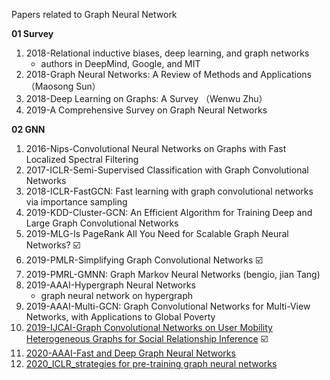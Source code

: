 Papers related to Graph Neural Network



**01 Survey**

1. 2018-Relational inductive biases, deep learning, and graph networks
   - authors in DeepMind, Google, and MIT
2. 2018-Graph Neural Networks: A Review of Methods and Applications （Maosong Sun）
3. 2018-Deep Learning on Graphs: A Survey （Wenwu Zhu）
4. 2019-A Comprehensive Survey on Graph Neural Networks



**02 GNN**

1. 2016-Nips-Convolutional Neural Networks on Graphs with Fast Localized Spectral Filtering 
2. 2017-ICLR-Semi-Supervised Classification with Graph Convolutional Networks
3. 2018-ICLR-FastGCN: Fast learning with graph convolutional networks via importance sampling
4. 2019-KDD-Cluster-GCN: An Efficient Algorithm for Training Deep and Large Graph Convolutional  Networks
5. 2019-MLG-Is PageRank All You Need for Scalable Graph Neural Networks? :ballot_box_with_check:
6. 2019-PMLR-Simplifying Graph Convolutional Networks :ballot_box_with_check:
7. 2019-PMRL-GMNN: Graph Markov Neural Networks (bengio, jian Tang)
8. 2019-AAAI-Hypergraph Neural Networks
   - graph neural network on hypergraph
9. 2019-AAAI-Multi-GCN: Graph Convolutional Networks for Multi-View Networks, with Applications to Global Poverty
10. [2019-IJCAI-Graph Convolutional Networks on User Mobility Heterogeneous Graphs for Social Relationship Inference](http://www.shichuan.org/hin/time/2019.IJCAI%202019%20Graph%20Convolutional%20Networks%20on%20User%20Mobility%20Heterogeneous%20Graphs%20for%20Social%20Relationship%20Inference.pdf)  :ballot_box_with_check:
11. [2020-AAAI-Fast and Deep Graph Neural Networks](https://arxiv.org/pdf/1911.08941.pdf)
12. [2020_ICLR_strategies for pre-training graph neural networks](https://openreview.net/forum?id=HJlWWJSFDH)